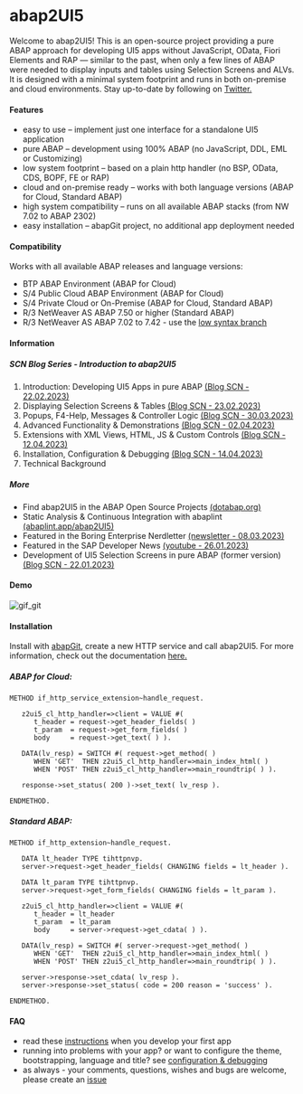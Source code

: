 # abap2UI5
Welcome to abap2UI5! This is an open-source project providing a pure ABAP approach for developing UI5 apps without JavaScript, OData, Fiori Elements and RAP — similar to the past, when only a few lines of ABAP were needed to display inputs and tables using Selection Screens and ALVs. It is designed with a minimal system footprint and runs in both on-premise and cloud environments. Stay up-to-date by following on [Twitter.](https://twitter.com/OblomovDev)

#### Features
* easy to use – implement just one interface for a standalone UI5 application
* pure ABAP – development using 100% ABAP (no JavaScript, DDL, EML or Customizing)
* low system footprint – based on a plain http handler (no BSP, OData, CDS, BOPF, FE or RAP)
* cloud and on-premise ready – works with both language versions (ABAP for Cloud, Standard ABAP)
* high system compatibility – runs on all available ABAP stacks (from NW 7.02 to ABAP 2302)
* easy installation – abapGit project, no additional app deployment needed

#### Compatibility
Works with all available ABAP releases and language versions:
* BTP ABAP Environment (ABAP for Cloud)
* S/4 Public Cloud ABAP Environment (ABAP for Cloud)
* S/4 Private Cloud or On-Premise (ABAP for Cloud, Standard ABAP)
* R/3 NetWeaver AS ABAP 7.50 or higher (Standard ABAP)
* R/3 NetWeaver AS ABAP 7.02 to 7.42 - use the [low syntax branch](https://github.com/oblomov-dev/ABAP2UI5/tree/main_v702)

#### Information
##### SCN Blog Series - Introduction to abap2UI5
1. Introduction: Developing UI5 Apps in pure ABAP [(Blog SCN - 22.02.2023)](https://blogs.sap.com/2023/02/22/abap2ui5-development-of-ui5-apps-in-pure-abap-1-3/)<br>
2. Displaying Selection Screens & Tables [(Blog SCN - 23.02.2023)](https://blogs.sap.com/2023/02/22/abap2ui5-output-of-lists-and-tables-toolbar-and-editable-2-3/)<br>
3. Popups, F4-Help, Messages & Controller Logic [(Blog SCN - 30.03.2023)](https://blogs.sap.com/2023/03/30/abap2ui5-3-4-flow-logic-pop-ups-f4-help/)<br>
4. Advanced Functionality & Demonstrations [(Blog SCN - 02.04.2023)](https://blogs.sap.com/2023/04/02/abap2ui5-4-5-additional-features-demos/)<br>
5. Extensions with XML Views, HTML, JS & Custom Controls [(Blog SCN - 12.04.2023)](https://blogs.sap.com/2023/04/12/abap2ui5-5-6-extensions-with-xml-views-html-js-custom-controls/)<br>
6. Installation, Configuration & Debugging [(Blog SCN - 14.04.2023)](https://blogs.sap.com/2023/04/14/abap2ui5-6-7-installation-configuration-debugging/)<br>
7. Technical Background<br>

##### More
* Find abap2UI5 in the ABAP Open Source Projects [(dotabap.org)](https://dotabap.org/)
* Static Analysis & Continuous Integration with abaplint [(abaplint.app/abap2UI5)](https://abaplint.app/stats/oblomov-dev/abap2UI5)
* Featured in the Boring Enterprise Nerdletter [(newsletter - 08.03.2023)](https://boringenterprisenerds.substack.com/p/34-abap2ui5-sap-cva-burnout-c2c-shortwave) 
* Featured in the SAP Developer News [(youtube - 26.01.2023)](https://www.youtube.com/watch?v=6BDK55xYttM)
* Development of UI5 Selection Screens in pure ABAP (former version) [(Blog SCN - 22.01.2023)](https://blogs.sap.com/2023/01/22/abap2ui5-project-development-of-ui5-selection-screens-in-pure-abap-no-app-deployment-or-javascript-needed/)

#### Demo
![gif_git](https://user-images.githubusercontent.com/102328295/227471575-617dad73-5c3a-4ed2-be31-fe537ca0c080.gif)

#### Installation
Install with [abapGit](https://abapgit.org), create a new HTTP service and call abap2UI5. For more information, check out the documentation [here.](https://blogs.sap.com/2023/04/14/abap2ui5-6-7-installation-configuration-debugging/)

##### ABAP for Cloud:
```abap
METHOD if_http_service_extension~handle_request.

   z2ui5_cl_http_handler=>client = VALUE #(
      t_header = request->get_header_fields( )
      t_param  = request->get_form_fields( )
      body     = request->get_text( ) ).

   DATA(lv_resp) = SWITCH #( request->get_method( )
      WHEN 'GET'  THEN z2ui5_cl_http_handler=>main_index_html( )
      WHEN 'POST' THEN z2ui5_cl_http_handler=>main_roundtrip( ) ).

   response->set_status( 200 )->set_text( lv_resp ).

ENDMETHOD.
```

##### Standard ABAP:
```abap
METHOD if_http_extension~handle_request.

   DATA lt_header TYPE tihttpnvp.
   server->request->get_header_fields( CHANGING fields = lt_header ).

   DATA lt_param TYPE tihttpnvp.
   server->request->get_form_fields( CHANGING fields = lt_param ).

   z2ui5_cl_http_handler=>client = VALUE #(
      t_header = lt_header
      t_param  = lt_param
      body     = server->request->get_cdata( ) ).

   DATA(lv_resp) = SWITCH #( server->request->get_method( )
      WHEN 'GET'  THEN z2ui5_cl_http_handler=>main_index_html( )
      WHEN 'POST' THEN z2ui5_cl_http_handler=>main_roundtrip( ) ).

   server->response->set_cdata( lv_resp ).
   server->response->set_status( code = 200 reason = 'success' ).

ENDMETHOD.
```
#### FAQ
* read these [instructions](https://blogs.sap.com/2023/02/22/abap2ui5-development-of-ui5-apps-in-pure-abap-1-3/) when you develop your first app<br>
* running into problems with your app? or want to configure the theme, bootstrapping, language and title? see [configuration & debugging](https://blogs.sap.com/2023/04/14/abap2ui5-6-7-installation-configuration-debugging/)
* as always - your comments, questions, wishes and bugs are welcome, please create an [issue](https://github.com/oblomov-dev/ABAP2UI5/issues)
